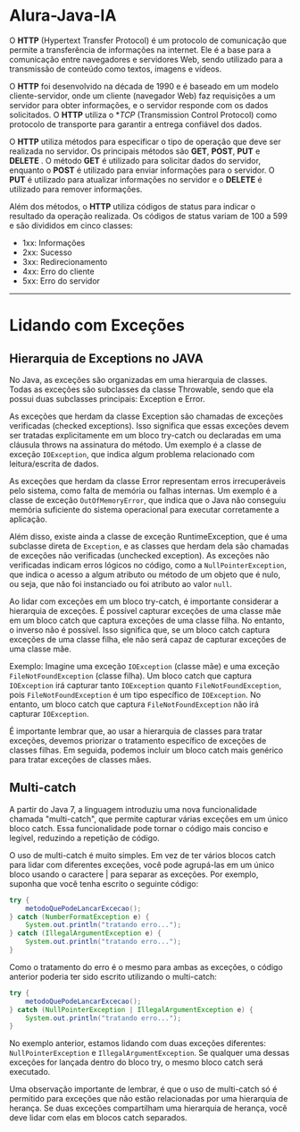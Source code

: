 # Alura-Java-IA

O **HTTP** (Hypertext Transfer Protocol) é um protocolo de comunicação que permite a transferência de informações na internet. Ele é a base para a comunicação entre navegadores e servidores Web, sendo utilizado para a transmissão de conteúdo como textos, imagens e vídeos.

O **HTTP** foi desenvolvido na década de 1990 e é baseado em um modelo cliente-servidor, onde um cliente (navegador Web) faz requisições a um servidor para obter informações, e o servidor responde com os dados solicitados. O **HTTP** utiliza o **TCP* (Transmission Control Protocol) como protocolo de transporte para garantir a entrega confiável dos dados.

O **HTTP** utiliza métodos para especificar o tipo de operação que deve ser realizada no servidor. Os principais métodos são **GET**, **POST**, **PUT** e **DELETE** . O método **GET** é utilizado para solicitar dados do servidor, enquanto o **POST** é utilizado para enviar informações para o servidor. O **PUT** é utilizado para atualizar informações no servidor e o **DELETE** é utilizado para remover informações.

Além dos métodos, o **HTTP** utiliza códigos de status para indicar o resultado da operação realizada. Os códigos de status variam de 100 a 599 e são divididos em cinco classes:

- 1xx: Informações
- 2xx: Sucesso
- 3xx: Redirecionamento
- 4xx: Erro do cliente
- 5xx: Erro do servidor

---

# Lidando com Exceções

## Hierarquia de Exceptions no JAVA

No Java, as exceções são organizadas em uma hierarquia de classes. Todas as exceções são subclasses da classe Throwable, sendo que ela possui duas subclasses principais: Exception e Error.

As exceções que herdam da classe Exception são chamadas de exceções verificadas (checked exceptions). Isso significa que essas exceções devem ser tratadas explicitamente em um bloco try-catch ou declaradas em uma cláusula throws na assinatura do método. Um exemplo é a classe de exceção `IOException`, que indica algum problema relacionado com leitura/escrita de dados.

As exceções que herdam da classe Error representam erros irrecuperáveis pelo sistema, como falta de memória ou falhas internas. Um exemplo é a classe de exceção `OutOfMemoryError`, que indica que o Java não conseguiu memória suficiente do sistema operacional para executar corretamente a aplicação.

Além disso, existe ainda a classe de exceção RuntimeException, que é uma subclasse direta de `Exception`, e as classes que herdam dela são chamadas de exceções não verificadas (unchecked exception). As exceções não verificadas indicam erros lógicos no código, como a `NullPointerException`, que indica o acesso a algum atributo ou método de um objeto que é nulo, ou seja, que não foi instanciado ou foi atributo ao valor `null`.

Ao lidar com exceções em um bloco try-catch, é importante considerar a hierarquia de exceções. É possível capturar exceções de uma classe mãe em um bloco catch que captura exceções de uma classe filha. No entanto, o inverso não é possível. Isso significa que, se um bloco catch captura exceções de uma classe filha, ele não será capaz de capturar exceções de uma classe mãe.

Exemplo: Imagine uma exceção `IOException` (classe mãe) e uma exceção `FileNotFoundException` (classe filha). Um bloco catch que captura `IOException` irá capturar tanto `IOException` quanto `FileNotFoundException`, pois `FileNotFoundException` é um tipo específico de `IOException`. No entanto, um bloco catch que captura `FileNotFoundException` não irá capturar `IOException`.

É importante lembrar que, ao usar a hierarquia de classes para tratar exceções, devemos priorizar o tratamento específico de exceções de classes filhas. Em seguida, podemos incluir um bloco catch mais genérico para tratar exceções de classes mães.

## Multi-catch

A partir do Java 7, a linguagem introduziu uma nova funcionalidade chamada "multi-catch", que permite capturar várias exceções em um único bloco catch. Essa funcionalidade pode tornar o código mais conciso e legível, reduzindo a repetição de código.

O uso de multi-catch é muito simples. Em vez de ter vários blocos catch para lidar com diferentes exceções, você pode agrupá-las em um único bloco usando o caractere | para separar as exceções. Por exemplo, suponha que você tenha escrito o seguinte código:

~~~Java
try {
    metodoQuePodeLancarExcecao();
} catch (NumberFormatException e) {
    System.out.println("tratando erro...");
} catch (IllegalArgumentException e) {
    System.out.println("tratando erro...");
}
~~~

Como o tratamento do erro é o mesmo para ambas as exceções, o código anterior poderia ter sido escrito utilizando o multi-catch:

~~~Java
try {
    metodoQuePodeLancarExcecao();
} catch (NullPointerException | IllegalArgumentException e) {
    System.out.println("tratando erro...");
}
~~~

No exemplo anterior, estamos lidando com duas exceções diferentes: `NullPointerException` e `IllegalArgumentException`. Se qualquer uma dessas exceções for lançada dentro do bloco try, o mesmo bloco catch será executado.

Uma observação importante de lembrar, é que o uso de multi-catch só é permitido para exceções que não estão relacionadas por uma hierarquia de herança. Se duas exceções compartilham uma hierarquia de herança, você deve lidar com elas em blocos catch separados.
